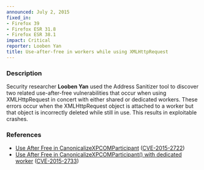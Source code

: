 ```yaml
---
announced: July 2, 2015
fixed_in:
- Firefox 39
- Firefox ESR 31.8
- Firefox ESR 38.1
impact: Critical
reporter: Looben Yan
title: Use-after-free in workers while using XMLHttpRequest
---
```


<h3>Description</h3>

<p>Security researcher <strong>Looben Yan</strong> used the Address Sanitizer
tool to discover two related use-after-free vulnerabilities that occur when
using XMLHttpRequest in concert with either shared or dedicated workers. These
errors occur when the XMLHttpRequest object is attached to a worker but that
object is incorrectly deleted while still in use. This results in exploitable
crashes.</p>

<h3>References</h3>

<ul>
  <li><a href="https://bugzilla.mozilla.org/show_bug.cgi?id=1166924">
       Use After Free in CanonicalizeXPCOMParticipant</a>
(<a href="http://cve.mitre.org/cgi-bin/cvename.cgi?name=CVE-2015-2722"
class="ex-ref">CVE-2015-2722</a>)</li>
  <li><a href="https://bugzilla.mozilla.org/show_bug.cgi?id=1169867">
       Use After Free in CanonicalizeXPCOMParticipant() with dedicated
worker</a>
(<a href="http://cve.mitre.org/cgi-bin/cvename.cgi?name=CVE-2015-2733"
class="ex-ref">CVE-2015-2733</a>)</li>
</ul>



